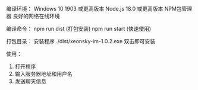 编译环境：
Windows 10 1903 或更高版本
Node.js 18.0    或更高版本
NPM包管理器
良好的网络在线环境

编译命令：
npm run dist    (打包安装)
npm run start   (快速使用)

打包目录：
安装程序    ./dist/xeonsky-im-1.0.2.exe
双击即可安装

使用：
1) 打开程序
2) 输入服务器地址和用户名
3) 发送聊天信息
